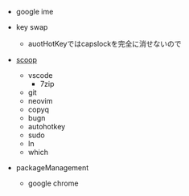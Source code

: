 - google ime
- key swap
  - auotHotKeyではcapslockを完全に消せないので
- [scoop](https://scoop.sh)
  - vscode
    - 7zip
  - git
  - neovim
  - copyq
  - bugn
  - autohotkey
  - sudo
  - ln
  - which

- packageManagement
  - google chrome

